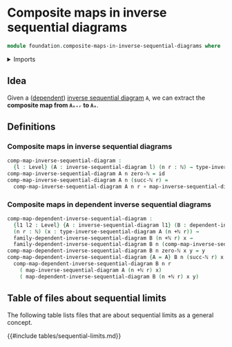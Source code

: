 # Composite maps in inverse sequential diagrams

```agda
module foundation.composite-maps-in-inverse-sequential-diagrams where
```

<details><summary>Imports</summary>

```agda
open import elementary-number-theory.addition-natural-numbers
open import elementary-number-theory.natural-numbers

open import foundation.dependent-inverse-sequential-diagrams
open import foundation.inverse-sequential-diagrams
open import foundation.universe-levels

open import foundation-core.function-types
```

</details>

## Idea

Given a ([dependent](foundation.dependent-inverse-sequential-diagrams.md))
[inverse sequential diagram](foundation.inverse-sequential-diagrams.md) `A`, we
can extract the **composite map from `Aₙ₊ᵣ` to `Aₙ`**.

## Definitions

### Composite maps in inverse sequential diagrams

```agda
comp-map-inverse-sequential-diagram :
  {l : Level} (A : inverse-sequential-diagram l) (n r : ℕ) → type-inverse-sequential-diagram A (n +ℕ r) → type-inverse-sequential-diagram A n
comp-map-inverse-sequential-diagram A n zero-ℕ = id
comp-map-inverse-sequential-diagram A n (succ-ℕ r) =
  comp-map-inverse-sequential-diagram A n r ∘ map-inverse-sequential-diagram A (n +ℕ r)
```

### Composite maps in dependent inverse sequential diagrams

```agda
comp-map-dependent-inverse-sequential-diagram :
  {l1 l2 : Level} {A : inverse-sequential-diagram l1} (B : dependent-inverse-sequential-diagram l2 A)
  (n r : ℕ) (x : type-inverse-sequential-diagram A (n +ℕ r)) →
  family-dependent-inverse-sequential-diagram B (n +ℕ r) x →
  family-dependent-inverse-sequential-diagram B n (comp-map-inverse-sequential-diagram A n r x)
comp-map-dependent-inverse-sequential-diagram B n zero-ℕ x y = y
comp-map-dependent-inverse-sequential-diagram {A = A} B n (succ-ℕ r) x y =
  comp-map-dependent-inverse-sequential-diagram B n r
    ( map-inverse-sequential-diagram A (n +ℕ r) x)
    ( map-dependent-inverse-sequential-diagram B (n +ℕ r) x y)
```

## Table of files about sequential limits

The following table lists files that are about sequential limits as a general
concept.

{{#include tables/sequential-limits.md}}
